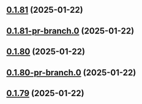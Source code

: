## [0.1.81](https://github.com/latha-414/AWS-CICD-web-app/compare/v0.1.81-pr-branch.0...v0.1.81) (2025-01-22)



## [0.1.81-pr-branch.0](https://github.com/latha-414/AWS-CICD-web-app/compare/v0.1.80...v0.1.81-pr-branch.0) (2025-01-22)



## [0.1.80](https://github.com/latha-414/AWS-CICD-web-app/compare/v0.1.80-pr-branch.0...v0.1.80) (2025-01-22)



## [0.1.80-pr-branch.0](https://github.com/latha-414/AWS-CICD-web-app/compare/v0.1.79...v0.1.80-pr-branch.0) (2025-01-22)



## [0.1.79](https://github.com/latha-414/AWS-CICD-web-app/compare/v0.1.79-pr-branch.0...v0.1.79) (2025-01-22)




